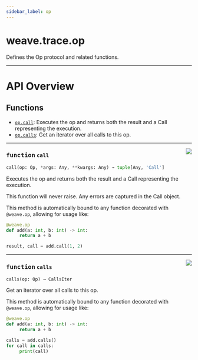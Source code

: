 ```yaml
---
sidebar_label: op
---
```

    

# weave.trace.op

Defines the Op protocol and related functions.

---


# API Overview





## Functions

- [`op.call`](#function-call): Executes the op and returns both the result and a Call representing the execution.
- [`op.calls`](#function-calls): Get an iterator over all calls to this op.


---


<a href="https://github.com/wandb/weave/blob/master/weave/trace/op.py#L247"><img align="right" src="https://img.shields.io/badge/-source-cccccc?style=flat-square" /></a>

### <kbd>function</kbd> `call`

```python
call(op: Op, *args: Any, **kwargs: Any) → tuple[Any, 'Call']
```

Executes the op and returns both the result and a Call representing the execution. 

This function will never raise.  Any errors are captured in the Call object. 

This method is automatically bound to any function decorated with `@weave.op`, allowing for usage like: 

```python
@weave.op
def add(a: int, b: int) -> int:
     return a + b

result, call = add.call(1, 2)
``` 

---

<a href="https://github.com/wandb/weave/blob/master/weave/trace/op.py#L268"><img align="right" src="https://img.shields.io/badge/-source-cccccc?style=flat-square" /></a>

### <kbd>function</kbd> `calls`

```python
calls(op: Op) → CallsIter
```

Get an iterator over all calls to this op. 

This method is automatically bound to any function decorated with `@weave.op`, allowing for usage like: 

```python
@weave.op
def add(a: int, b: int) -> int:
     return a + b

calls = add.calls()
for call in calls:
     print(call)
``` 
